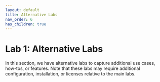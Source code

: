 ```yaml
---
layout: default
title: Alternative Labs
nav_order: 6
has_children: true
---
```


# Lab 1: Alternative Labs
In this section, we have alternative labs to capture additional use cases, how-tos, or features.  Note that these labs may require additional configuration, installation, or licenses relative to the main labs.